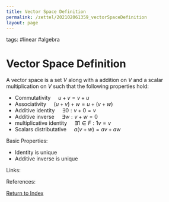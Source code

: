 ```yaml
---
title: Vector Space Definition
permalink: /zettel/202102061359_vectorSpaceDefinition
layout: page
---
```

tags: #linear #algebra

# Vector Space Definition

A vector space is a set $V$ along with a addition on $V$ and a scalar multiplication on $V$ such that
the following properties hold:

- Commutativity $\quad u + v = v + u$
- Associativity $\quad (u + v) + w = u + (v + w)$
- Additive identity $\quad \exists 0 : v + 0 = v$
- Additive inverse $\quad \exists w : v + w = 0$
- multiplicative identity $\quad \exists 1 \in F : 1 v = v$
- Scalars distributative $\quad a ( v + w ) = a v + a w$

Basic Properties:
- Identity is unique
- Additive inverse is unique

Links: 

References: 

[Return to Index](index)